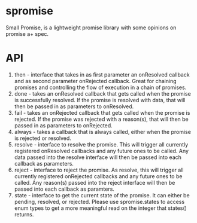 spromise
=========

Small Promise, is a lightweight promise library with some opinions on promise a+ spec.


API
========

1. then - interface that takes in as first parameter an onResolved callback and as second parameter onRejected callback.  Great for chaining promises and controlling the flow of execution in a chain of promises.
2. done - takes an onResolved callback that gets called when the promise is successfully resolved. If the promise is resolved with data, that will then be passed in as parameters to onResolved.
3. fail - takes an onRejected callback that gets called when the promise is rejected. If the promise was rejected with a reason(s), that will then be passed in as parameters to onRejected.
4. always - takes a callback that is always called, either when the promise is rejected or resolved.
5. resolve - interface to resolve the promise. This will trigger all currently registered onResolved callbacks and any future ones to be called.  Any data passed into the resolve interface will then be passed into each callback as parameters.
6. reject - interface to reject the promise. As resolve, this will trigger all currently registered onRejected callbacks and any future ones to be called.  Any reason(s) passed into the reject interface will then be passed into each callback as paramters.
7. state - interface to get the current state of the promise.  It can either be pending, resolved, or rejected.  Please use spromise.states to access enum types to get a more meaningful read on the integer that states() returns.
